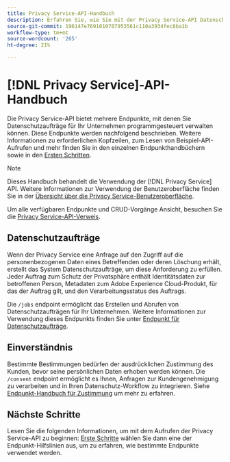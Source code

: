 ```yaml
---
title: Privacy Service-API-Handbuch
description: Erfahren Sie, wie Sie mit der Privacy Service-API Datenschutzaufträge für unterstützte Adobe Experience Cloud-Anwendungen programmgesteuert verwalten.
source-git-commit: 196147e7691010707953561c110a3934fec8ba1b
workflow-type: tm+mt
source-wordcount: '265'
ht-degree: 21%

---
```


# [!DNL Privacy Service]-API-Handbuch

Die Privacy Service-API bietet mehrere Endpunkte, mit denen Sie Datenschutzaufträge für Ihr Unternehmen programmgesteuert verwalten können. Diese Endpunkte werden nachfolgend beschrieben. Weitere Informationen zu erforderlichen Kopfzeilen, zum Lesen von Beispiel-API-Aufrufen und mehr finden Sie in den einzelnen Endpunkthandbüchern sowie in den [Ersten Schritten](./getting-started.md).

>[!NOTE]
>
>Dieses Handbuch behandelt die Verwendung der [!DNL Privacy Service] API. Weitere Informationen zur Verwendung der Benutzeroberfläche finden Sie in der [Übersicht über die Privacy Service-Benutzeroberfläche](../ui/overview.md).

Um alle verfügbaren Endpunkte und CRUD-Vorgänge Ansicht, besuchen Sie die [Privacy Service-API-Verweis](https://www.adobe.io/experience-platform-apis/references/privacy-service/).

## Datenschutzaufträge

Wenn der Privacy Service eine Anfrage auf den Zugriff auf die personenbezogenen Daten eines Betreffenden oder deren Löschung erhält, erstellt das System Datenschutzaufträge, um diese Anforderung zu erfüllen. Jeder Auftrag zum Schutz der Privatsphäre enthält Identitätsdaten zur betroffenen Person, Metadaten zum Adobe Experience Cloud-Produkt, für das der Auftrag gilt, und den Verarbeitungsstatus des Auftrags.

Die `/jobs` endpoint ermöglicht das Erstellen und Abrufen von Datenschutzaufträgen für Ihr Unternehmen. Weitere Informationen zur Verwendung dieses Endpunkts finden Sie unter [Endpunkt für Datenschutzaufträge](./privacy-jobs.md).

## Einverständnis

Bestimmte Bestimmungen bedürfen der ausdrücklichen Zustimmung des Kunden, bevor seine persönlichen Daten erhoben werden können. Die `/consent` endpoint ermöglicht es Ihnen, Anfragen zur Kundengenehmigung zu verarbeiten und in Ihren Datenschutz-Workflow zu integrieren. Siehe [Endpunkt-Handbuch für Zustimmung](./consent.md) um mehr zu erfahren.

## Nächste Schritte

Lesen Sie die folgenden Informationen, um mit dem Aufrufen der Privacy Service-API zu beginnen: [Erste Schritte](./getting-started.md) wählen Sie dann eine der Endpunkt-Hilfslinien aus, um zu erfahren, wie bestimmte Endpunkte verwendet werden.
